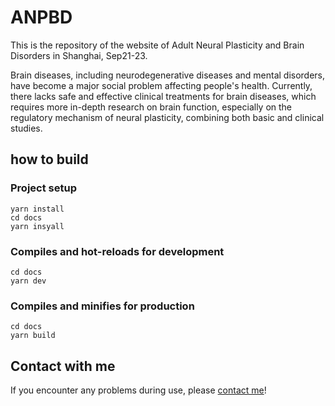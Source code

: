 # ANPBD

This is the repository of the website of Adult Neural Plasticity and Brain Disorders in Shanghai, Sep21-23.

Brain diseases, including neurodegenerative diseases and mental disorders, have become a major social problem affecting people's health. Currently, there lacks safe and effective clinical treatments for brain diseases, which requires more in-depth research on brain function, especially on the regulatory mechanism of neural plasticity, combining both basic and clinical studies.

## how to build

### Project setup

```shell
yarn install
cd docs
yarn insyall
```

### Compiles and hot-reloads for development

```shell
cd docs
yarn dev
```

### Compiles and minifies for production

```
cd docs
yarn build
```

## Contact with me

If you encounter any problems during use, please [contact me](mailto:20301050198@fudan.edu.cn)!